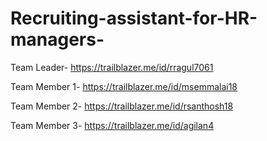 # Recruiting-assistant-for-HR-managers-

Team Leader- https://trailblazer.me/id/rragul7061

Team Member 1- https://trailblazer.me/id/msemmalai18

Team Member 2- https://trailblazer.me/id/rsanthosh18

Team Member 3- https://trailblazer.me/id/agilan4
